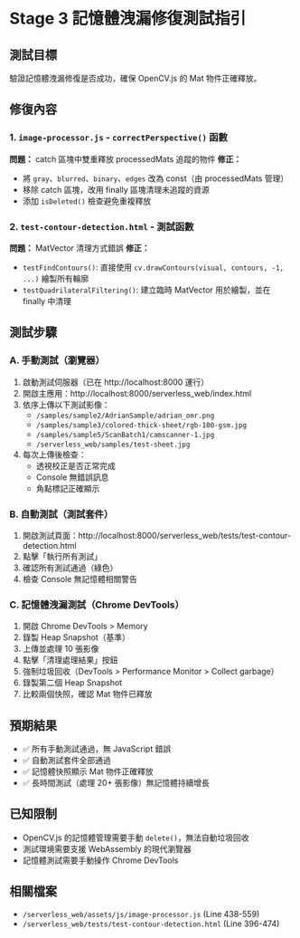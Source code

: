 # Stage 3 記憶體洩漏修復測試指引

## 測試目標
驗證記憶體洩漏修復是否成功，確保 OpenCV.js 的 Mat 物件正確釋放。

## 修復內容

### 1. `image-processor.js` - `correctPerspective()` 函數
**問題：** catch 區塊中雙重釋放 processedMats 追蹤的物件
**修正：**
- 將 `gray`、`blurred`、`binary`、`edges` 改為 const（由 processedMats 管理）
- 移除 catch 區塊，改用 finally 區塊清理未追蹤的資源
- 添加 `isDeleted()` 檢查避免重複釋放

### 2. `test-contour-detection.html` - 測試函數
**問題：** MatVector 清理方式錯誤
**修正：**
- `testFindContours()`: 直接使用 `cv.drawContours(visual, contours, -1, ...)` 繪製所有輪廓
- `testQuadrilateralFiltering()`: 建立臨時 MatVector 用於繪製，並在 finally 中清理

## 測試步驟

### A. 手動測試（瀏覽器）
1. 啟動測試伺服器（已在 http://localhost:8000 運行）
2. 開啟主應用：http://localhost:8000/serverless_web/index.html
3. 依序上傳以下測試影像：
   - `/samples/sample2/AdrianSample/adrian_omr.png`
   - `/samples/sample3/colored-thick-sheet/rgb-100-gsm.jpg`
   - `/samples/sample5/ScanBatch1/camscanner-1.jpg`
   - `/serverless_web/samples/test-sheet.jpg`
4. 每次上傳後檢查：
   - 透視校正是否正常完成
   - Console 無錯誤訊息
   - 角點標記正確顯示

### B. 自動測試（測試套件）
1. 開啟測試頁面：http://localhost:8000/serverless_web/tests/test-contour-detection.html
2. 點擊「執行所有測試」
3. 確認所有測試通過（綠色）
4. 檢查 Console 無記憶體相關警告

### C. 記憶體洩漏測試（Chrome DevTools）
1. 開啟 Chrome DevTools > Memory
2. 錄製 Heap Snapshot（基準）
3. 上傳並處理 10 張影像
4. 點擊「清理處理結果」按鈕
5. 強制垃圾回收（DevTools > Performance Monitor > Collect garbage）
6. 錄製第二個 Heap Snapshot
7. 比較兩個快照，確認 Mat 物件已釋放

## 預期結果
- ✅ 所有手動測試通過，無 JavaScript 錯誤
- ✅ 自動測試套件全部通過
- ✅ 記憶體快照顯示 Mat 物件正確釋放
- ✅ 長時間測試（處理 20+ 張影像）無記憶體持續增長

## 已知限制
- OpenCV.js 的記憶體管理需要手動 `delete()`，無法自動垃圾回收
- 測試環境需要支援 WebAssembly 的現代瀏覽器
- 記憶體測試需要手動操作 Chrome DevTools

## 相關檔案
- `/serverless_web/assets/js/image-processor.js` (Line 438-559)
- `/serverless_web/tests/test-contour-detection.html` (Line 396-474)
